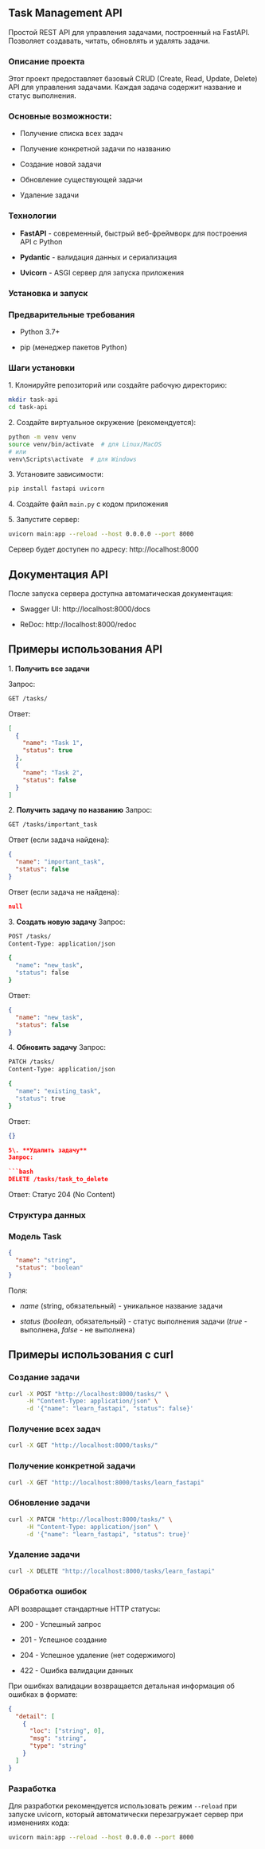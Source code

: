 ## **Task Management API**

Простой REST API для управления задачами, построенный на FastAPI. Позволяет создавать, читать, обновлять и удалять задачи.

### **Описание проекта**

Этот проект предоставляет базовый CRUD (Create, Read, Update, Delete) API для управления задачами. Каждая задача содержит название и статус выполнения.

### **Основные возможности:**

- Получение списка всех задач

- Получение конкретной задачи по названию

- Создание новой задачи

- Обновление существующей задачи

- Удаление задачи

### **Технологии**

- **FastAPI** - современный, быстрый веб-фреймворк для построения API с Python

- **Pydantic** - валидация данных и сериализация

- **Uvicorn** - ASGI сервер для запуска приложения

### **Установка и запуск**

### **Предварительные требования**

- Python 3.7+

- pip (менеджер пакетов Python)

### **Шаги установки**

1\. Клонируйте репозиторий или создайте рабочую директорию:
```bash
mkdir task-api
cd task-api
```

2\. Создайте виртуальное окружение (рекомендуется):
``` bash
python -m venv venv
source venv/bin/activate  # для Linux/MacOS
# или
venv\Scripts\activate  # для Windows
```

3\. Установите зависимости:
```bash
pip install fastapi uvicorn
```

4\. Создайте файл ```main.py``` с кодом приложения

5\. Запустите сервер:
```bash
uvicorn main:app --reload --host 0.0.0.0 --port 8000
```

Сервер будет доступен по адресу: http://localhost:8000

## **Документация API**

После запуска сервера доступна автоматическая документация:

- Swagger UI: http://localhost:8000/docs

- ReDoc: http://localhost:8000/redoc

## **Примеры использования API**

1\. **Получить все задачи**

Запрос:

```bash
GET /tasks/
```
Ответ:

```json
[
  {
    "name": "Task 1",
    "status": true
  },
  {
    "name": "Task 2",
    "status": false
  }
]
```

2\. **Получить задачу по названию**
Запрос:

```bash
GET /tasks/important_task
```
Ответ (если задача найдена):

```json
{
  "name": "important_task",
  "status": false
}
```
Ответ (если задача не найдена):

```json
null
```

3\. **Создать новую задачу**
Запрос:

```bash
POST /tasks/
Content-Type: application/json

{
  "name": "new_task",
  "status": false
}
```
Ответ:

```json
{
  "name": "new_task",
  "status": false
}
```

4\. **Обновить задачу**
Запрос:

```bash
PATCH /tasks/
Content-Type: application/json

{
  "name": "existing_task",
  "status": true
}
```
Ответ:

```json
{}

5\. **Удалить задачу**
Запрос:

```bash
DELETE /tasks/task_to_delete
```
Ответ:
Статус 204 (No Content)

### Структура данных

### Модель Task
```json
{
  "name": "string",
  "status": "boolean"
}
```
Поля:

- _name_ (string, обязательный) - уникальное название задачи

- _status_ (_boolean_, обязательный) - статус выполнения задачи (_true_ - выполнена, _false_ - не выполнена)

## Примеры использования с curl

### Создание задачи

```bash
curl -X POST "http://localhost:8000/tasks/" \
     -H "Content-Type: application/json" \
     -d '{"name": "learn_fastapi", "status": false}'
```

### Получение всех задач
```bash
curl -X GET "http://localhost:8000/tasks/"
```

### Получение конкретной задачи
```bash
curl -X GET "http://localhost:8000/tasks/learn_fastapi"
```

### Обновление задачи
```bash
curl -X PATCH "http://localhost:8000/tasks/" \
     -H "Content-Type: application/json" \
     -d '{"name": "learn_fastapi", "status": true}'
```

### Удаление задачи
```bash
curl -X DELETE "http://localhost:8000/tasks/learn_fastapi"
```

### Обработка ошибок

API возвращает стандартные HTTP статусы:

- 200 - Успешный запрос

- 201 - Успешное создание

- 204 - Успешное удаление (нет содержимого)

- 422 - Ошибка валидации данных

При ошибках валидации возвращается детальная информация об ошибках в формате:

```json
{
  "detail": [
    {
      "loc": ["string", 0],
      "msg": "string",
      "type": "string"
    }
  ]
}
```

### Разработка

Для разработки рекомендуется использовать режим `--reload` при запуске uvicorn, который автоматически перезагружает сервер при изменениях кода:

```bash
uvicorn main:app --reload --host 0.0.0.0 --port 8000
```